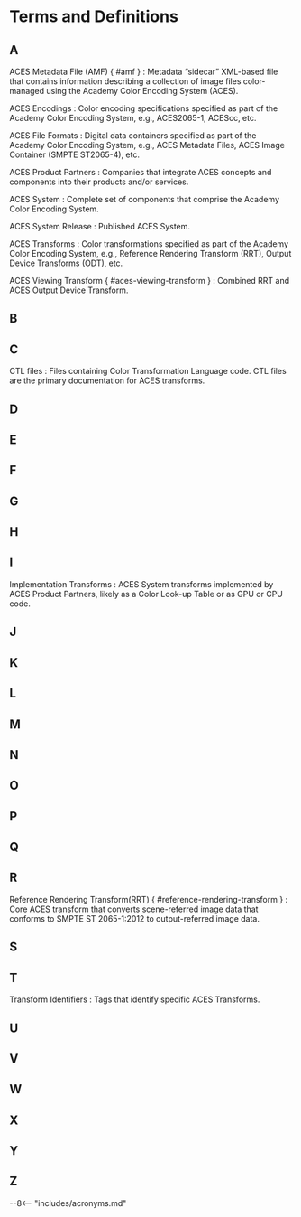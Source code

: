 # Terms and Definitions

## A
ACES Metadata File (AMF) { #amf }
: Metadata “sidecar” XML-based file that contains information describing a collection of image files color-managed using the Academy Color Encoding System (ACES).

ACES Encodings
: Color encoding specifications specified as part of the Academy Color Encoding System, e.g., ACES2065-1, ACEScc, etc.

ACES File Formats
: Digital data containers specified as part of the Academy Color Encoding System, e.g., ACES Metadata Files, ACES Image Container (SMPTE ST2065-4), etc.

ACES Product Partners
: Companies that integrate ACES concepts and components into their products and/or services.

ACES System
: Complete set of components that comprise the Academy Color Encoding System.

ACES System Release
: Published ACES System.

ACES Transforms
: Color transformations specified as part of the Academy Color Encoding System, e.g., Reference Rendering Transform (RRT), Output Device Transforms (ODT), etc.

ACES Viewing Transform { #aces-viewing-transform }
: Combined RRT and ACES Output Device Transform.

## B

## C
CTL files
: Files containing Color Transformation Language code. CTL files are the primary documentation for ACES transforms.

## D

## E

## F

## G

## H

## I
Implementation Transforms
: ACES System transforms implemented by ACES Product Partners, likely as a Color Look-up Table or as GPU or CPU code.


## J

## K

## L
## M
## N
## O
## P
## Q
## R
Reference Rendering Transform(RRT) { #reference-rendering-transform }
: Core ACES transform that converts scene-referred image data that conforms to SMPTE ST 2065-1:2012 to output-referred image data.

## S
## T
Transform Identifiers
: Tags that identify specific ACES Transforms.

## U
## V
## W
## X
## Y
## Z



--8<-- "includes/acronyms.md"
